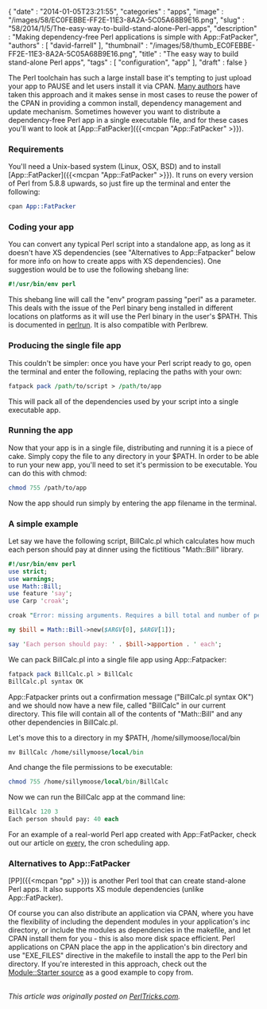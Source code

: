 {
   "date" : "2014-01-05T23:21:55",
   "categories" : "apps",
   "image" : "/images/58/EC0FEBBE-FF2E-11E3-8A2A-5C05A68B9E16.png",
   "slug" : "58/2014/1/5/The-easy-way-to-build-stand-alone-Perl-apps",
   "description" : "Making dependency-free Perl applications is simple with App::FatPacker",
   "authors" : [
      "david-farrell"
   ],
   "thumbnail" : "/images/58/thumb_EC0FEBBE-FF2E-11E3-8A2A-5C05A68B9E16.png",
   "title" : "The easy way to build stand-alone Perl apps",
   "tags" : [
      "configuration",
      "app"
   ],
   "draft" : false
}


The Perl toolchain has such a large install base it's tempting to just upload your app to PAUSE and let users install it via CPAN. [Many authors](https://metacpan.org/search?q=App%3A%3A) have taken this approach and it makes sense in most cases to reuse the power of the CPAN in providing a common install, dependency management and update mechanism. Sometimes however you want to distribute a dependency-free Perl app in a single executable file, and for these cases you'll want to look at [App::FatPacker]({{<mcpan "App::FatPacker" >}}).

### Requirements

You'll need a Unix-based system (Linux, OSX, BSD) and to install [App::FatPacker]({{<mcpan "App::FatPacker" >}}). It runs on every version of Perl from 5.8.8 upwards, so just fire up the terminal and enter the following:

```perl
cpan App::FatPacker
```

### Coding your app

You can convert any typical Perl script into a standalone app, as long as it doesn't have XS dependencies (see "Alternatives to App::Fatpacker" below for more info on how to create apps with XS dependencies). One suggestion would be to use the following shebang line:

```perl
#!/usr/bin/env perl
```

This shebang line will call the "env" program passing "perl" as a parameter. This deals with the issue of the Perl binary beng installed in different locations on platforms as it will use the Perl binary in the user's $PATH. This is documented in [perlrun](http://perldoc.perl.org/perlrun.html). It is also compatible with Perlbrew.

### Producing the single file app

This couldn't be simpler: once you have your Perl script ready to go, open the terminal and enter the following, replacing the paths with your own:

```perl
fatpack pack /path/to/script > /path/to/app
```

This will pack all of the dependencies used by your script into a single executable app.

### Running the app

Now that your app is in a single file, distributing and running it is a piece of cake. Simply copy the file to any directory in your $PATH. In order to be able to run your new app, you'll need to set it's permission to be executable. You can do this with chmod:

```perl
chmod 755 /path/to/app
```

Now the app should run simply by entering the app filename in the terminal.

### A simple example

Let say we have the following script, BillCalc.pl which calculates how much each person should pay at dinner using the fictitious "Math::Bill" library.

```perl
#!/usr/bin/env perl
use strict;
use warnings;
use Math::Bill;
use feature 'say';
use Carp 'croak';

croak "Error: missing arguments. Requires a bill total and number of people at dinner. e.g:\n   BillCalc 100.40 3" unless @ARGV == 2;

my $bill = Math::Bill->new($ARGV[0], $ARGV[1]);

say 'Each person should pay: ' . $bill->apportion . ' each';
```

We can pack BillCalc.pl into a single file app using App::Fatpacker:

```perl
fatpack pack BillCalc.pl > BillCalc
BillCalc.pl syntax OK
```

App::Fatpacker prints out a confirmation message ("BillCalc.pl syntax OK") and we should now have a new file, called "BillCalc" in our current directory. This file will contain all of the contents of "Math::Bill" and any other dependencies in BillCalc.pl.

Let's move this to a directory in my $PATH, /home/sillymoose/local/bin

```perl
mv BillCalc /home/sillymoose/local/bin
```

And change the file permissions to be executable:

```perl
chmod 755 /home/sillymoose/local/bin/BillCalc
```

Now we can run the BillCalc app at the command line:

```perl
BillCalc 120 3
Each person should pay: 40 each
```

For an example of a real-world Perl app created with App::FatPacker, check out our article on [every](http://perltricks.com/article/55/2013/12/22/Schedule-jobs-like-a-boss-with-every), the cron scheduling app.

### Alternatives to App::FatPacker

[PP]({{<mcpan "pp" >}}) is another Perl tool that can create stand-alone Perl apps. It also supports XS module dependencies (unlike App::FatPacker).

Of course you can also distribute an application via CPAN, where you have the flexibility of including the dependent modules in your application's inc directory, or include the modules as dependencies in the makefile, and let CPAN install them for you - this is also more disk space efficient. Perl applications on CPAN place the app in the application's bin directory and use "EXE\_FILES" directive in the makefile to install the app to the Perl bin directory. If you're interested in this approach, check out the [Module::Starter source](https://metacpan.org/source/XSAWYERX/Module-Starter-1.62) as a good example to copy from.

\
*This article was originally posted on [PerlTricks.com](http://perltricks.com).*
